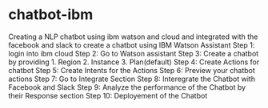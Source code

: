 # chatbot-ibm
Creating a NLP chatbot using ibm watson and cloud and integrated with the facebook and slack
to create a chatbot using IBM Watson Assistant
Step 1: login into ibm cloud 
Step 2: Go to Watson assistant 
Step 3: Create a chatbot by providing 1. Region 2. Instance 3. Plan(default) 
Step 4: Create Actions for chatbot 
Step 5: Create Intents for the Actions 
Step 6: Preview your chatbot actions 
Step 7: Go to Integrate Section 
Step 8: Interegrate the Chatbot with Facebook and Slack 
Step 9: Analyze the performance of the Chatbot by their Response section Step 10: Deployement of the Chatbot

